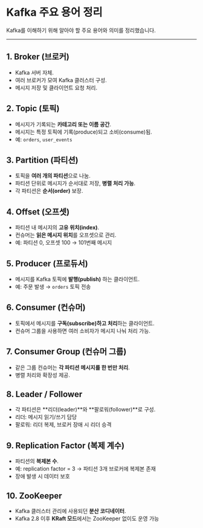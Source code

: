 # Kafka 주요 용어 정리

Kafka를 이해하기 위해 알아야 할 주요 용어와 의미를 정리했습니다.

---

## 1. Broker (브로커)
- Kafka 서버 자체.
- 여러 브로커가 모여 Kafka 클러스터 구성.
- 메시지 저장 및 클라이언트 요청 처리.

## 2. Topic (토픽)
- 메시지가 기록되는 **카테고리 또는 이름 공간**.
- 메시지는 특정 토픽에 기록(produce)되고 소비(consume)됨.
- 예: `orders`, `user_events`

## 3. Partition (파티션)
- 토픽을 **여러 개의 파티션**으로 나눔.
- 파티션 단위로 메시지가 순서대로 저장, **병렬 처리 가능**.
- 각 파티션은 **순서(order)** 보장.

## 4. Offset (오프셋)
- 파티션 내 메시지의 **고유 위치(index)**.
- 컨슈머는 **읽은 메시지 위치**를 오프셋으로 관리.
- 예: 파티션 0, 오프셋 100 → 101번째 메시지

## 5. Producer (프로듀서)
- 메시지를 Kafka 토픽에 **발행(publish)** 하는 클라이언트.
- 예: 주문 발생 → `orders` 토픽 전송

## 6. Consumer (컨슈머)
- 토픽에서 메시지를 **구독(subscribe)하고 처리**하는 클라이언트.
- 컨슈머 그룹을 사용하면 여러 소비자가 메시지 나눠 처리 가능.

## 7. Consumer Group (컨슈머 그룹)
- 같은 그룹 컨슈머는 **각 파티션 메시지를 한 번만 처리**.
- 병렬 처리와 확장성 제공.

## 8. Leader / Follower
- 각 파티션은 **리더(leader)**와 **팔로워(follower)**로 구성.
- 리더: 메시지 읽기/쓰기 담당
- 팔로워: 리더 복제, 브로커 장애 시 리더 승격

## 9. Replication Factor (복제 계수)
- 파티션의 **복제본 수**.
- 예: replication factor = 3 → 파티션 3개 브로커에 복제본 존재
- 장애 발생 시 데이터 보호

## 10. ZooKeeper
- Kafka 클러스터 관리에 사용되던 **분산 코디네이터**.
- Kafka 2.8 이후 **KRaft 모드**에서는 ZooKeeper 없이도 운영 가능

